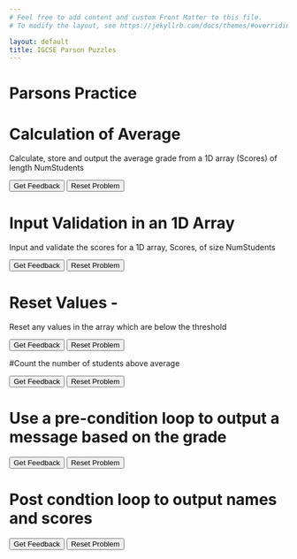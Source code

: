 ```yaml
---
# Feel free to add content and custom Front Matter to this file.
# To modify the layout, see https://jekyllrb.com/docs/themes/#overriding-theme-defaults

layout: default
title: IGCSE Parson Puzzles
---
```

# Parsons Practice

# Calculation of Average
Calculate, store and output the average grade from a 1D array (Scores) of length NumStudents
<div id="Year9-sortableTrash" class="sortable-code"></div> 
<div id="Year9-sortable" class="sortable-code"></div> 
<div style="clear:both;"></div> 
<p> 
    <input id="Year9-feedbackLink" value="Get Feedback" type="button" /> 
    <input id="Year9-newInstanceLink" value="Reset Problem" type="button" /> 
</p> 
<script type="text/javascript"> 
(function(){
  var initial = "for i in range(0, NumStudents):\n" +
    "    totalClass = totalClass + Scores[i]\n" +
    "classAverage = totalClass / NumStudents\n" +
    "print (&#039;Class average:&#039;, classAverage)";
  var parsonsPuzzle = new ParsonsWidget({
    "sortableId": "Year9-sortable",
    "max_wrong_lines": 10,
    "grader": ParsonsWidget._graders.LineBasedGrader,
    "exec_limit": 2500,
    "can_indent": true,
    "x_indent": 50,
    "lang": "en",
    "show_feedback": true
  });
  parsonsPuzzle.init(initial);
  parsonsPuzzle.shuffleLines();
  $("#Year9-newInstanceLink").click(function(event){ 
      event.preventDefault(); 
      parsonsPuzzle.shuffleLines(); 
  }); 
  $("#Year9-feedbackLink").click(function(event){ 
      event.preventDefault(); 
      parsonsPuzzle.getFeedback(); 
  }); 
})(); 
</script>


# Input Validation in an 1D Array
Input and validate the scores for a 1D array, Scores, of size NumStudents
<div id="sortableTrash" class="sortable-code"></div> 
<div id="sortable" class="sortable-code"></div> 
<div style="clear:both;"></div> 
<p> 
    <input id="feedbackLink" value="Get Feedback" type="button" /> 
    <input id="newInstanceLink" value="Reset Problem" type="button" /> 
</p> 
<script type="text/javascript"> 
(function(){
  var initial = "for i in range(0,NumStudents):\n" +
    "    print (&quot;Enter your score&quot;)\n" +
    "    Scores[i] =int(input())#INPUT 1\n" +
    "    while Scores[i]&lt;0 or Scores[i]&gt;100:\n" +
    "        print (&quot;Error - range 1 to 100 only&quot;)\n" +
    "        Scores[i] = int(input())#INPUT 2";
  var parsonsPuzzle = new ParsonsWidget({
    "sortableId": "sortable",
    "max_wrong_lines": 10,
    "grader": ParsonsWidget._graders.LineBasedGrader,
    "exec_limit": 2500,
    "can_indent": true,
    "x_indent": 50,
    "lang": "en",
    "show_feedback": true
  });
  parsonsPuzzle.init(initial);
  parsonsPuzzle.shuffleLines();
  $("#newInstanceLink").click(function(event){ 
      event.preventDefault(); 
      parsonsPuzzle.shuffleLines(); 
  }); 
  $("#feedbackLink").click(function(event){ 
      event.preventDefault(); 
      parsonsPuzzle.getFeedback(); 
  }); 
})(); 
</script>

# Reset Values -
Reset any values in the array which are below the threshold
<div id="ResetThreshold-sortableTrash" class="sortable-code"></div> 
<div id="ResetThreshold-sortable" class="sortable-code"></div> 
<div style="clear:both;"></div> 
<p> 
    <input id="ResetThreshold-feedbackLink" value="Get Feedback" type="button" /> 
    <input id="ResetThreshold-newInstanceLink" value="Reset Problem" type="button" /> 
</p> 
<script type="text/javascript"> 
(function(){
  var initial = "CONSTANT Threshold &lt;- 50\n" +
    "for i in range(0, NumStudents):#loop to reset\n" +
    "    if Scores[i] &lt; Threshold:\n" +
    "        Scores[i] = -1";
  var parsonsPuzzle = new ParsonsWidget({
    "sortableId": "ResetThreshold-sortable",
    "max_wrong_lines": 10,
    "grader": ParsonsWidget._graders.LineBasedGrader,
    "exec_limit": 2500,
    "can_indent": true,
    "x_indent": 50,
    "lang": "en",
    "show_feedback": true
  });
  parsonsPuzzle.init(initial);
  parsonsPuzzle.shuffleLines();
  $("#ResetThreshold-newInstanceLink").click(function(event){ 
      event.preventDefault(); 
      parsonsPuzzle.shuffleLines(); 
  }); 
  $("#ResetThreshold-feedbackLink").click(function(event){ 
      event.preventDefault(); 
      parsonsPuzzle.getFeedback(); 
  }); 
})(); 
</script>

#Count the number of students above average
<div id="CountAboveAverage-sortableTrash" class="sortable-code"></div> 
<div id="CountAboveAverage-sortable" class="sortable-code"></div> 
<div style="clear:both;"></div> 
<p> 
    <input id="CountAboveAverage-feedbackLink" value="Get Feedback" type="button" /> 
    <input id="CountAboveAverage-newInstanceLink" value="Reset Problem" type="button" /> 
</p> 
<script type="text/javascript"> 
(function(){
  var initial = "DECLARE countAboveAvg: INTEGER\n" +
    "countAboveAvg &lt;- 0\n" +
    "for i in range(0, NumStudents):#loop to count above average\n" +
    "    if Scores[i] &gt; classAverage:\n" +
    "        countAboveAvg = countAboveAvg + 1\n" +
    "print (&#039;Students above average:&#039;, countAboveAvg)";
  var parsonsPuzzle = new ParsonsWidget({
    "sortableId": "CountAboveAverage-sortable",
    "max_wrong_lines": 10,
    "grader": ParsonsWidget._graders.LineBasedGrader,
    "exec_limit": 2500,
    "can_indent": true,
    "x_indent": 50,
    "lang": "en",
    "show_feedback": true
  });
  parsonsPuzzle.init(initial);
  parsonsPuzzle.shuffleLines();
  $("#CountAboveAverage-newInstanceLink").click(function(event){ 
      event.preventDefault(); 
      parsonsPuzzle.shuffleLines(); 
  }); 
  $("#CountAboveAverage-feedbackLink").click(function(event){ 
      event.preventDefault(); 
      parsonsPuzzle.getFeedback(); 
  }); 
})(); 
</script>

# Use a pre-condition loop to output a message based on the grade
<div id="Pre-conditionLoop-sortableTrash" class="sortable-code"></div> 
<div id="Pre-conditionLoop-sortable" class="sortable-code"></div> 
<div style="clear:both;"></div> 
<p> 
    <input id="Pre-conditionLoop-feedbackLink" value="Get Feedback" type="button" /> 
    <input id="Pre-conditionLoop-newInstanceLink" value="Reset Problem" type="button" /> 
</p> 
<script type="text/javascript"> 
(function(){
  var initial = "index = 0\n" +
    "while index &lt; NumStudents:\n" +
    "    if Scores[i] &gt; 80:\n" +
    "        print (&quot;Excellent score&quot;)\n" +
    "    else:\n" +
    "        if Scores[i] &lt; threshold:\n" +
    "            print (&quot;Resit Required&quot;)\n" +
    "        else:\n" +
    "            print (&quot;Try harder&quot;)\n" +
    "    index = index + 1";
  var parsonsPuzzle = new ParsonsWidget({
    "sortableId": "Pre-conditionLoop-sortable",
    "max_wrong_lines": 10,
    "grader": ParsonsWidget._graders.LineBasedGrader,
    "exec_limit": 2500,
    "can_indent": true,
    "x_indent": 50,
    "lang": "en",
    "show_feedback": true
  });
  parsonsPuzzle.init(initial);
  parsonsPuzzle.shuffleLines();
  $("#Pre-conditionLoop-newInstanceLink").click(function(event){ 
      event.preventDefault(); 
      parsonsPuzzle.shuffleLines(); 
  }); 
  $("#Pre-conditionLoop-feedbackLink").click(function(event){ 
      event.preventDefault(); 
      parsonsPuzzle.getFeedback(); 
  }); 
})(); 
</script>

# Post condtion loop to output names and scores
<div id="Post-conditionLoop-sortableTrash" class="sortable-code"></div> 
<div id="Post-conditionLoop-sortable" class="sortable-code"></div> 
<div style="clear:both;"></div> 
<p> 
    <input id="Post-conditionLoop-feedbackLink" value="Get Feedback" type="button" /> 
    <input id="Post-conditionLoop-newInstanceLink" value="Reset Problem" type="button" /> 
</p> 
<script type="text/javascript"> 
(function(){
  var initial = "Index &lt;-- 1\n" +
    "DO\n" +
    "   OUTPUT StudentNames[Index]\n" +
    "   OUTPUT Scores[Index]\n" +
    "   Index &lt;-- Index + 1\n" +
    "LOOP UNTIL Index = NumStudents + 1";
  var parsonsPuzzle = new ParsonsWidget({
    "sortableId": "Post-conditionLoop-sortable",
    "max_wrong_lines": 10,
    "grader": ParsonsWidget._graders.LineBasedGrader,
    "exec_limit": 2500,
    "can_indent": true,
    "x_indent": 50,
    "lang": "en",
    "show_feedback": true
  });
  parsonsPuzzle.init(initial);
  parsonsPuzzle.shuffleLines();
  $("#Post-conditionLoop-newInstanceLink").click(function(event){ 
      event.preventDefault(); 
      parsonsPuzzle.shuffleLines(); 
  }); 
  $("#Post-conditionLoop-feedbackLink").click(function(event){ 
      event.preventDefault(); 
      parsonsPuzzle.getFeedback(); 
  }); 
})(); 
</script>
